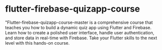 # flutter-firebase-quizapp-course
"Flutter-firebase-quizapp-course-master is a comprehensive course that teaches you how to build a dynamic quiz app using Flutter and Firebase. Learn how to create a polished user interface, handle user authentication, and store data in real-time with Firebase. Take your Flutter skills to the next level with this hands-on course. 
